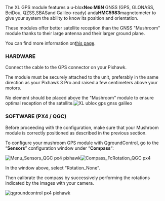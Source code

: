 The XL GPS module features a u-blox**Neo M8N** GNSS \(GPS, GLONASS, BeiDou, QZSS,SBASand Galileo-ready\) anda**HMC5983**magnetometer to give your system the ability to know its position and orientation.

These modules offer better satellite reception than the GNSS "Mushroom" module thanks to their large antenna and their larger ground plane.

You can find more information on[this page](https://drotek.com/shop/en/drotek-parts/613-ublox-neo-m8n-gps-hmc5983-compass-xl.html?search_query=ublox&results=18).

  


### HARDWARE

Connect the cable to the GPS connector on your Pixhawk.

The module must be securely attached to the unit, preferably in the same direction as your Pixhawk 3 Pro and raised a few centimeters above your motors.

No element should be placed above the "Mushroom" module to ensure optimal reception of the satellite.![](https://drotek.com/wp-content/uploads/2017/02/DSC02067.jpg "XL ublox gps gnss galileo")

  


### SOFTWARE \(PX4 / QGC\)

Before proceeding with the configuration, make sure that your Mushroom module is correctly positioned as described in the previous section.

To configure your mushroom GPS module with QgroundControl, go to the “**Sensors**” configuration window under “**Compass**“:

![](https://drotek.com/wp-content/uploads/2017/01/Menu_Sensors_QGC.png "Menu\_Sensors\_QGC px4 pixhawk")![](https://drotek.com/wp-content/uploads/2017/01/Compass_FcRotation_QGC.png "Compass\_FcRotation\_QGC px4")

  


In the window above, select “Rotation\_None”.

Then calibrate the compass by successively performing the rotations indicated by the images with your camera.

![](https://drotek.com/wp-content/uploads/2017/01/Window_Compass_Calib_QGC-700x460.png "qgroundcontrol px4 pixhawk")

